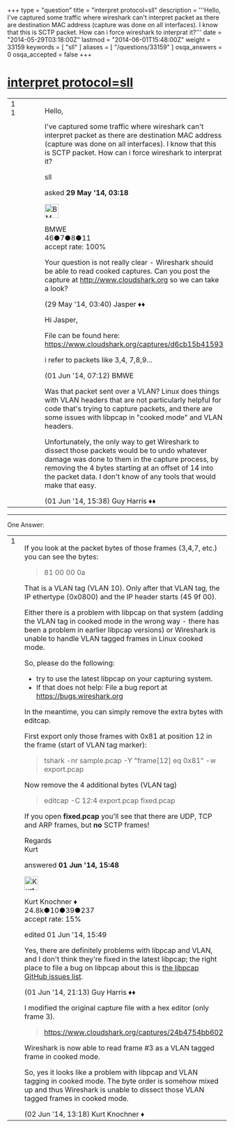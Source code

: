 +++
type = "question"
title = "interpret protocol=sll"
description = '''Hello, I&#x27;ve captured some traffic where wireshark can&#x27;t interpret packet as there are destination MAC address (capture was done on all interfaces). I know that this is SCTP packet. How can i force wireshark to interprat it?'''
date = "2014-05-29T03:18:00Z"
lastmod = "2014-06-01T15:48:00Z"
weight = 33159
keywords = [ "sll" ]
aliases = [ "/questions/33159" ]
osqa_answers = 0
osqa_accepted = false
+++

<div class="headNormal">

# [interpret protocol=sll](/questions/33159/interpret-protocolsll)

</div>

<div id="main-body">

<div id="askform">

<table id="question-table" style="width:100%;"><colgroup><col style="width: 50%" /><col style="width: 50%" /></colgroup><tbody><tr class="odd"><td style="width: 30px; vertical-align: top"><div class="vote-buttons"><div id="post-33159-score" class="post-score" title="current number of votes">1</div><div id="favorite-count" class="favorite-count">1</div></div></td><td><div id="item-right"><div class="question-body"><p>Hello,</p><p>I've captured some traffic where wireshark can't interpret packet as there are destination MAC address (capture was done on all interfaces). I know that this is SCTP packet. How can i force wireshark to interprat it?</p></div><div id="question-tags" class="tags-container tags">sll</div><div id="question-controls" class="post-controls"></div><div class="post-update-info-container"><div class="post-update-info post-update-info-user"><p>asked <strong>29 May '14, 03:18</strong></p><img src="https://secure.gravatar.com/avatar/b02c5dfff2049bed61dbced93bf455d4?s=32&amp;d=identicon&amp;r=g" class="gravatar" width="32" height="32" alt="BMWE&#39;s gravatar image" /><p>BMWE<br />
<span class="score" title="46 reputation points">46</span><span title="7 badges"><span class="badge1">●</span><span class="badgecount">7</span></span><span title="8 badges"><span class="silver">●</span><span class="badgecount">8</span></span><span title="11 badges"><span class="bronze">●</span><span class="badgecount">11</span></span><br />
<span class="accept_rate" title="Rate of the user&#39;s accepted answers">accept rate:</span> <span title="BMWE has one accepted answer">100%</span></p></div></div><div id="comments-container-33159" class="comments-container"><span id="33160"></span><div id="comment-33160" class="comment"><div id="post-33160-score" class="comment-score"></div><div class="comment-text"><p>Your question is not really clear - Wireshark should be able to read cooked captures. Can you post the capture at <a href="http://www.cloudshark.org">http://www.cloudshark.org</a> so we can take a look?</p></div><div id="comment-33160-info" class="comment-info"><span class="comment-age">(29 May '14, 03:40)</span> Jasper ♦♦</div></div><span id="33239"></span><div id="comment-33239" class="comment"><div id="post-33239-score" class="comment-score"></div><div class="comment-text"><p>Hi Jasper,</p><p>File can be found here: <a href="https://www.cloudshark.org/captures/d6cb15b41593">https://www.cloudshark.org/captures/d6cb15b41593</a></p><p>i refer to packets like 3,4, 7,8,9...</p></div><div id="comment-33239-info" class="comment-info"><span class="comment-age">(01 Jun '14, 07:12)</span> BMWE</div></div><span id="33247"></span><div id="comment-33247" class="comment"><div id="post-33247-score" class="comment-score"></div><div class="comment-text"><p>Was that packet sent over a VLAN? Linux does things with VLAN headers that are not particularly helpful for code that's trying to capture packets, and there are some issues with libpcap in "cooked mode" and VLAN headers.</p><p>Unfortunately, the only way to get Wireshark to dissect those packets would be to undo whatever damage was done to them in the capture process, by removing the 4 bytes starting at an offset of 14 into the packet data. I don't know of any tools that would make that easy.</p></div><div id="comment-33247-info" class="comment-info"><span class="comment-age">(01 Jun '14, 15:38)</span> Guy Harris ♦♦</div></div></div><div id="comment-tools-33159" class="comment-tools"></div><div class="clear"></div><div id="comment-33159-form-container" class="comment-form-container"></div><div class="clear"></div></div></td></tr></tbody></table>

------------------------------------------------------------------------

<div class="tabBar">

<span id="sort-top"></span>

<div class="headQuestions">

One Answer:

</div>

</div>

<span id="33249"></span>

<div id="answer-container-33249" class="answer">

<table style="width:100%;"><colgroup><col style="width: 50%" /><col style="width: 50%" /></colgroup><tbody><tr class="odd"><td style="width: 30px; vertical-align: top"><div class="vote-buttons"><div id="post-33249-score" class="post-score" title="current number of votes">1</div></div></td><td><div class="item-right"><div class="answer-body"><p>If you look at the packet bytes of those frames (3,4,7, etc.) you can see the bytes:</p><blockquote><p>81 00 00 0a</p></blockquote><p>That is a VLAN tag (VLAN 10). Only after that VLAN tag, the IP ethertype (0x0800) and the IP header starts (45 9f 00).</p><p>Either there is a problem with libpcap on that system (adding the VLAN tag in cooked mode in the wrong way - there has been a problem in earlier libpcap versions) or Wireshark is unable to handle VLAN tagged frames in Linux cooked mode.</p><p>So, please do the following:</p><ul><li>try to use the latest libpcap on your capturing system.</li><li>If that does not help: File a bug report at <a href="https://bugs.wireshark.org">https://bugs.wireshark.org</a></li></ul><p>In the meantime, you can simply remove the extra bytes with editcap.</p><p>First export only those frames with 0x81 at position 12 in the frame (start of VLAN tag marker):</p><blockquote><p>tshark -nr sample.pcap -Y "frame[12] eq 0x81" -w export.pcap</p></blockquote><p>Now remove the 4 additional bytes (VLAN tag)</p><blockquote><p>editcap -C 12:4 export.pcap fixed.pcap</p></blockquote><p>If you open <strong>fixed.pcap</strong> you'll see that there are UDP, TCP and ARP frames, but <strong>no</strong> SCTP frames!</p><p>Regards<br />
Kurt</p></div><div class="answer-controls post-controls"></div><div class="post-update-info-container"><div class="post-update-info post-update-info-user"><p>answered <strong>01 Jun '14, 15:48</strong></p><img src="https://secure.gravatar.com/avatar/23b7bf5b13bc2c98b2e8aa9869ca5d75?s=32&amp;d=identicon&amp;r=g" class="gravatar" width="32" height="32" alt="Kurt%20Knochner&#39;s gravatar image" /><p>Kurt Knochner ♦<br />
<span class="score" title="24767 reputation points"><span>24.8k</span></span><span title="10 badges"><span class="badge1">●</span><span class="badgecount">10</span></span><span title="39 badges"><span class="silver">●</span><span class="badgecount">39</span></span><span title="237 badges"><span class="bronze">●</span><span class="badgecount">237</span></span><br />
<span class="accept_rate" title="Rate of the user&#39;s accepted answers">accept rate:</span> <span title="Kurt Knochner has 344 accepted answers">15%</span> </br></p></div><div class="post-update-info post-update-info-edited"><p>edited 01 Jun '14, 15:49</p></div></div><div id="comments-container-33249" class="comments-container"><span id="33253"></span><div id="comment-33253" class="comment"><div id="post-33253-score" class="comment-score"></div><div class="comment-text"><p>Yes, there are definitely problems with libpcap and VLAN, and I don't think they're fixed in the latest libpcap; the right place to file a bug on libpcap about this is <a href="https://github.com/the-tcpdump-group/libpcap/issues/new">the libpcap GitHub issues list</a>.</p></div><div id="comment-33253-info" class="comment-info"><span class="comment-age">(01 Jun '14, 21:13)</span> Guy Harris ♦♦</div></div><span id="33315"></span><div id="comment-33315" class="comment"><div id="post-33315-score" class="comment-score"></div><div class="comment-text"><p>I modified the original capture file with a hex editor (only frame 3).</p><blockquote><p><a href="https://www.cloudshark.org/captures/24b4754bb602">https://www.cloudshark.org/captures/24b4754bb602</a></p></blockquote><p>Wireshark is now able to read frame #3 as a VLAN tagged frame in cooked mode.</p><p>So, yes it looks like a problem with libpcap and VLAN tagging in cooked mode. The byte order is somehow mixed up and thus Wireshark is unable to dissect those VLAN tagged frames in cooked mode.</p></div><div id="comment-33315-info" class="comment-info"><span class="comment-age">(02 Jun '14, 13:18)</span> Kurt Knochner ♦</div></div></div><div id="comment-tools-33249" class="comment-tools"></div><div class="clear"></div><div id="comment-33249-form-container" class="comment-form-container"></div><div class="clear"></div></div></td></tr></tbody></table>

</div>

<div class="paginator-container-left">

</div>

</div>

</div>

